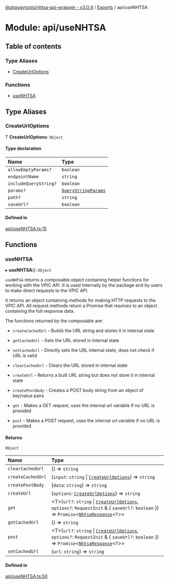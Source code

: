 [@shaggytools/nhtsa-api-wrapper - v3.0.4](../index.md) / [Exports](../modules.md) / api/useNHTSA

# Module: api/useNHTSA

## Table of contents

### Type Aliases

- [CreateUrlOptions](api_useNHTSA.md#createurloptions)

### Functions

- [useNHTSA](api_useNHTSA.md#usenhtsa)

## Type Aliases

### CreateUrlOptions

Ƭ **CreateUrlOptions**: `Object`

#### Type declaration

| Name                  | Type                                                          |
| :-------------------- | :------------------------------------------------------------ |
| `allowEmptyParams?`   | `boolean`                                                     |
| `endpointName`        | `string`                                                      |
| `includeQueryString?` | `boolean`                                                     |
| `params?`             | [`QueryStringParams`](utils_queryString.md#querystringparams) |
| `path?`               | `string`                                                      |
| `saveUrl?`            | `boolean`                                                     |

#### Defined in

[api/useNHTSA.ts:15](https://github.com/ShaggyTech/nhtsa-api-wrapper/blob/main/packages/lib/src/api/useNHTSA.ts#L15)

## Functions

### useNHTSA

▸ **useNHTSA**(): `Object`

`useNHTSA` returns a composable object containing helper functions for working with the VPIC
API. It is used internally by the package and by users to make direct requests to the VPIC API.

It returns an object containing methods for making HTTP requests to the VPIC API. All
request methods return a Promise that resolves to an object containing the full response data.

The functions returned by the composable are:

- `createCachedUrl` - Builds the URL string and stores it in internal state

- `getCachedUrl` - Gets the URL stored in internal state

- `setCachedUrl` - Directly sets the URL internal state, does not check if URL is valid

- `clearCachedUrl` - Clears the URL stored in internal state

- `createUrl` - Returns a built URL string but does not store it in internal state

- `createPostBody` - Creates a POST body string from an object of key/value pairs

- `get` - Makes a GET request, uses the internal url variable if no URL is provided

- `post` - Makes a POST request, uses the internal url variable if no URL is provided

#### Returns

`Object`

| Name              | Type                                                                                                                                                                                                       |
| :---------------- | :--------------------------------------------------------------------------------------------------------------------------------------------------------------------------------------------------------- |
| `clearCachedUrl`  | () => `string`                                                                                                                                                                                             |
| `createCachedUrl` | (`input`: `string` \| [`CreateUrlOptions`](api_useNHTSA.md#createurloptions)) => `string`                                                                                                                  |
| `createPostBody`  | (`data`: `string`) => `string`                                                                                                                                                                             |
| `createUrl`       | (`options`: [`CreateUrlOptions`](api_useNHTSA.md#createurloptions)) => `string`                                                                                                                            |
| `get`             | <T\>(`url?`: `string` \| [`CreateUrlOptions`](api_useNHTSA.md#createurloptions), `options?`: `RequestInit` & { `saveUrl?`: `boolean` }) => `Promise`<[`NhtsaResponse`](api_types.md#nhtsaresponse)<`T`\>\> |
| `getCachedUrl`    | () => `string`                                                                                                                                                                                             |
| `post`            | <T\>(`url?`: `string` \| [`CreateUrlOptions`](api_useNHTSA.md#createurloptions), `options?`: `RequestInit` & { `saveUrl?`: `boolean` }) => `Promise`<[`NhtsaResponse`](api_types.md#nhtsaresponse)<`T`\>\> |
| `setCachedUrl`    | (`url`: `string`) => `string`                                                                                                                                                                              |

#### Defined in

[api/useNHTSA.ts:50](https://github.com/ShaggyTech/nhtsa-api-wrapper/blob/main/packages/lib/src/api/useNHTSA.ts#L50)
